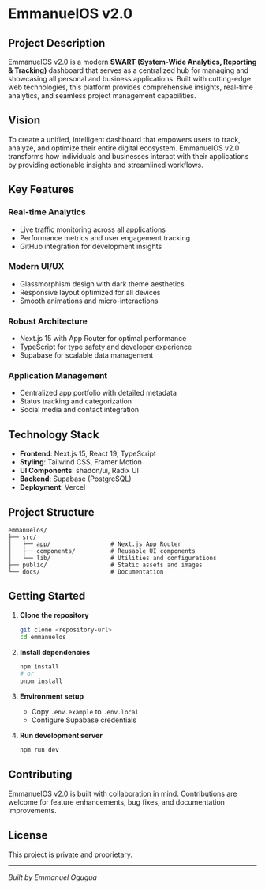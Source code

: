 # EmmanuelOS v2.0

## Project Description

EmmanuelOS v2.0 is a modern **SWART (System-Wide Analytics, Reporting & Tracking)** dashboard that serves as a centralized hub for managing and showcasing all personal and business applications. Built with cutting-edge web technologies, this platform provides comprehensive insights, real-time analytics, and seamless project management capabilities.

## Vision

To create a unified, intelligent dashboard that empowers users to track, analyze, and optimize their entire digital ecosystem. EmmanuelOS v2.0 transforms how individuals and businesses interact with their applications by providing actionable insights and streamlined workflows.

## Key Features

### Real-time Analytics
- Live traffic monitoring across all applications
- Performance metrics and user engagement tracking
- GitHub integration for development insights

### Modern UI/UX
- Glassmorphism design with dark theme aesthetics
- Responsive layout optimized for all devices
- Smooth animations and micro-interactions

### Robust Architecture
- Next.js 15 with App Router for optimal performance
- TypeScript for type safety and developer experience
- Supabase for scalable data management

### Application Management
- Centralized app portfolio with detailed metadata
- Status tracking and categorization
- Social media and contact integration

## Technology Stack

- **Frontend**: Next.js 15, React 19, TypeScript
- **Styling**: Tailwind CSS, Framer Motion
- **UI Components**: shadcn/ui, Radix UI
- **Backend**: Supabase (PostgreSQL)
- **Deployment**: Vercel

## Project Structure

```
emmanuelos/
├── src/
│   ├── app/                 # Next.js App Router
│   ├── components/          # Reusable UI components
│   └── lib/                 # Utilities and configurations
├── public/                  # Static assets and images
└── docs/                    # Documentation
```

## Getting Started

1. **Clone the repository**
   ```bash
   git clone <repository-url>
   cd emmanuelos
   ```

2. **Install dependencies**
   ```bash
   npm install
   # or
   pnpm install
   ```

3. **Environment setup**
   - Copy `.env.example` to `.env.local`
   - Configure Supabase credentials

4. **Run development server**
   ```bash
   npm run dev
   ```

## Contributing

EmmanuelOS v2.0 is built with collaboration in mind. Contributions are welcome for feature enhancements, bug fixes, and documentation improvements.

## License

This project is private and proprietary.

---

*Built by Emmanuel Ogugua*
